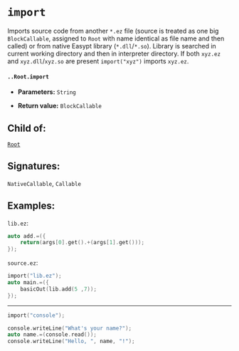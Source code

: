 # `import`

Imports source code from another `*.ez` file (source is treated as one big `BlockCallable`, assigned to `Root` with name identical as file name and then called) or from native Easypt library (`*.dll`/`*.so`). Library is searched in current working directory and then in interpreter directory. If both `xyz.ez` and `xyz.dll`/`xyz.so` are present `import("xyz")` imports `xyz.ez`.

#### `..Root.import`

* **Parameters:** `String`

* **Return value:** `BlockCallable`

## Child of:

[`Root`](docs..Root.md)

## Signatures:

`NativeCallable`, `Callable`

## Examples:

`lib.ez`:

```c
auto add.=({
    return(args[0].get().+(args[1].get()));
});
```

`source.ez`:

```c
import("lib.ez");
auto main.=({
    basicOut(lib.add(5 ,7));
});
```

---

```c
import("console");

console.writeLine("What's your name?");
auto name.=(console.read());
console.writeLine("Hello, ", name, "!");
```
